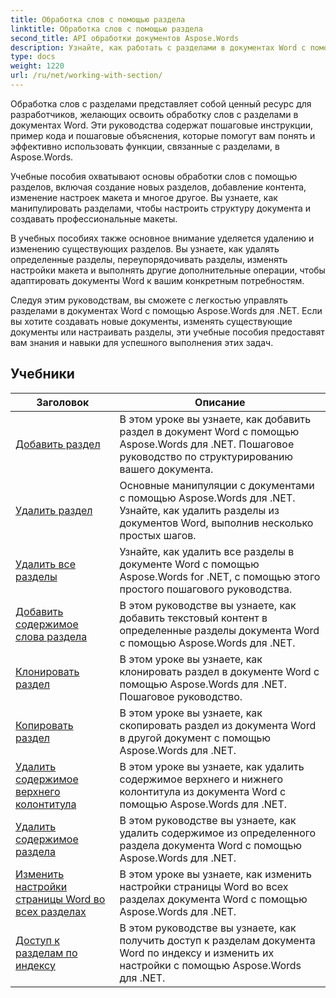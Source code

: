 ```yaml
---
title: Обработка слов с помощью раздела
linktitle: Обработка слов с помощью раздела
second_title: API обработки документов Aspose.Words
description: Узнайте, как работать с разделами в документах Word с помощью Aspose.Words для .NET. Пошаговые руководства с примером кода для эффективного создания, редактирования и форматирования разделов.
type: docs
weight: 1220
url: /ru/net/working-with-section/
---
```

Обработка слов с разделами представляет собой ценный ресурс для разработчиков, желающих освоить обработку слов с разделами в документах Word. Эти руководства содержат пошаговые инструкции, пример кода и пошаговые объяснения, которые помогут вам понять и эффективно использовать функции, связанные с разделами, в Aspose.Words.

Учебные пособия охватывают основы обработки слов с помощью разделов, включая создание новых разделов, добавление контента, изменение настроек макета и многое другое. Вы узнаете, как манипулировать разделами, чтобы настроить структуру документа и создавать профессиональные макеты.

В учебных пособиях также основное внимание уделяется удалению и изменению существующих разделов. Вы узнаете, как удалять определенные разделы, переупорядочивать разделы, изменять настройки макета и выполнять другие дополнительные операции, чтобы адаптировать документы Word к вашим конкретным потребностям.

Следуя этим руководствам, вы сможете с легкостью управлять разделами в документах Word с помощью Aspose.Words для .NET. Если вы хотите создавать новые документы, изменять существующие документы или настраивать разделы, эти учебные пособия предоставят вам знания и навыки для успешного выполнения этих задач.

 ## Учебники
| Заголовок | Описание |
| --- | --- |
| [Добавить раздел](./add-section/) | В этом уроке вы узнаете, как добавить раздел в документ Word с помощью Aspose.Words для .NET. Пошаговое руководство по структурированию вашего документа. |
| [Удалить раздел](./delete-section/) | Основные манипуляции с документами с помощью Aspose.Words для .NET. Узнайте, как удалить разделы из документов Word, выполнив несколько простых шагов. |
| [Удалить все разделы](./delete-all-sections/) | Узнайте, как удалить все разделы в документе Word с помощью Aspose.Words for .NET, с помощью этого простого пошагового руководства. |
| [Добавить содержимое слова раздела](./append-section-content/) | В этом руководстве вы узнаете, как добавить текстовый контент в определенные разделы документа Word с помощью Aspose.Words для .NET.  |
| [Клонировать раздел](./clone-section/) | В этом уроке вы узнаете, как клонировать раздел в документе Word с помощью Aspose.Words для .NET. Пошаговое руководство. |
| [Копировать раздел](./copy-section/) | В этом уроке вы узнаете, как скопировать раздел из документа Word в другой документ с помощью Aspose.Words для .NET. |
| [Удалить содержимое верхнего колонтитула](./delete-header-footer-content/) | В этом уроке вы узнаете, как удалить содержимое верхнего и нижнего колонтитула из документа Word с помощью Aspose.Words для .NET.  |
| [Удалить содержимое раздела](./delete-section-content/) | В этом руководстве вы узнаете, как удалить содержимое из определенного раздела документа Word с помощью Aspose.Words для .NET. |
| [Изменить настройки страницы Word во всех разделах](./modify-page-setup-in-all-sections/) | В этом уроке вы узнаете, как изменить настройки страницы Word во всех разделах документа Word с помощью Aspose.Words для .NET. |
| [Доступ к разделам по индексу](./sections-access-by-index/) | В этом руководстве вы узнаете, как получить доступ к разделам документа Word по индексу и изменить их настройки с помощью Aspose.Words для .NET. |